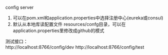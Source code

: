 config server

1. 可以在pom.xml和application.properties中选择注册中心(eureka或consul)
2. 默认从本地库读配置文件 resources/confg目录，可以在application.properties里修改成github的模式

测试接口：  
http://localhost:8766/config/dev 
http://localhost:8766/config/test
